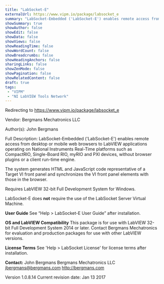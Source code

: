 ```yaml
---
title: "LabSocket-E"
externalUrl: https://www.vipm.io/package/labsocket_e
summary: "LabSocket-Embedded ('LabSocket-E') enables remote access from desktop or mobile web browsers to LabVIEW applications operating on National Instruments Real-Time platforms such as CompactRIO, Single-Board RIO, myRIO and PXI devices, without browser plugins or a client run-time engine."
showSummary: true
showAuthor: false
showEdit: false
showData: false
showViews: false
showReadingTime: false
showWordCount: false
showBreadcrumbs: false
showHeadingAnchors: false
sharingLinks: false
showZenMode: false
showPagination: false
showRelatedContent: false
draft: true
tags:
 - "VIPM"
 - "NI LabVIEW Tools Network"
---
```


Redirecting to https://www.vipm.io/package/labsocket_e

Vendor: Bergmans Mechatronics LLC

Author(s): John Bergmans
 
Full Description:
LabSocket-Embedded ('LabSocket-E') enables remote access from desktop or mobile web browsers to LabVIEW applications operating on National Instruments Real-Time platforms such as CompactRIO, Single-Board RIO, myRIO and PXI devices, without browser plugins or a client run-time engine.

The system generates HTML and JavaScript code representative of a Target VI front panel and synchronizes the VI front panel elements with those in the browser.

Requires LabVIEW 32-bit Full Development System for Windows.

LabSocket-E does **not** require the use of the LabSocket Server Virtual Machine.

**User Guide**
See “Help > LabSocket-E User Guide” after installation.  

**OS and LabVIEW Compatibility**
This package is for use with LabVIEW 32-bit Full Development System 2014 or later.  Contact Bergmans Mechatronics for evaluation and production packages for use with other LabVIEW versions.

**License Terms**
See 'Help > LabSocket License' for license terms after installation.

**Contact:**
John Bergmans
Bergmans Mechatronics LLC
jbergmans@bergmans.com
http://bergmans.com

Version 1.0.8.14
Current revision date: Jan 13 2017